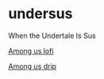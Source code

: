 # undersus
When the Undertale Is Sus

[Among us lofi](https://youtu.be/kcSfTpMuJkM)

[Among us drip](https://youtu.be/grd-K33tOSM)
